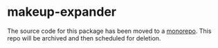 # makeup-expander

The source code for this package has been moved to a [monorepo](https://github.com/makeup/makeup-js/tree/master/packages/makeup-expander). This repo will be archived and then scheduled for deletion.
